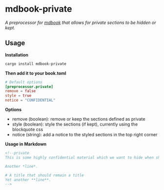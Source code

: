 # mdbook-private

*A preprocessor for [mdbook](https://github.com/rust-lang-nursery/mdBook) that allows for private sections to be hidden or kept.*

## Usage

**Installation**
```sh
cargo install mdbook-private
```

**Then add it to your book.toml**
```toml
# Default options
[preprocessor.private]
remove = false
style = true
notice = "CONFIDENTIAL"
```

**Options**
- remove (boolean): remove or keep the sections defined as private
- style (boolean): style the sections (if kept), currently using the blockquote css
- notice (string): add a notice to the styled sections in the top right corner

**Usage in Markdown**
```markdown
<!--private
This is some highly confidential material which we want to hide when sharing with external parties.

Another *line*.

# A title that should remain a title  
Yet another **line**.
-->
```


